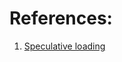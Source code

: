 
# References:

1. [Speculative loading](https://developer.mozilla.org/en-US/docs/Web/Performance/Speculative_loading)